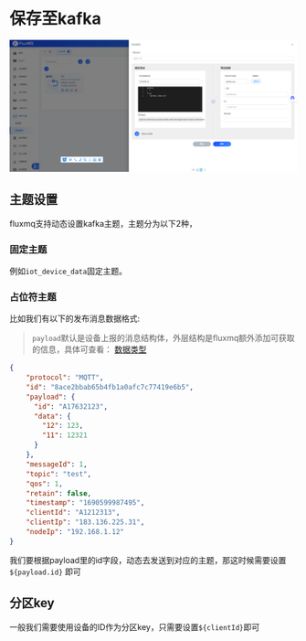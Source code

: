 # 保存至kafka

![img.png](../../../../assets/images/gzyq/rule/save_kafka.png)

## 主题设置
fluxmq支持动态设置kafka主题，主题分为以下2种，

### 固定主题
例如`iot_device_data`固定主题。

### 占位符主题

比如我们有以下的发布消息数据格式:
> `payload`默认是设备上报的消息结构体，外层结构是fluxmq额外添加可获取的信息，具体可查看： [数据类型](../rule/EVENT.md)

```json
{
    "protocol": "MQTT",
    "id": "8ace2bbab65b4fb1a0afc7c77419e6b5",
    "payload": {
      "id": "A17632123",
      "data": {
        "12": 123,
        "11": 12321
      }
    },
    "messageId": 1,
    "topic": "test",
    "qos": 1,
    "retain": false,
    "timestamp": "1690599987495",
    "clientId": "A1212313",
    "clientIp": "183.136.225.31",
    "nodeIp": "192.168.1.12"
}

```
我们要根据payload里的id字段，动态去发送到对应的主题，那这时候需要设置`${payload.id}` 即可


## 分区key

一般我们需要使用设备的ID作为分区key，只需要设置`${clientId}`即可
